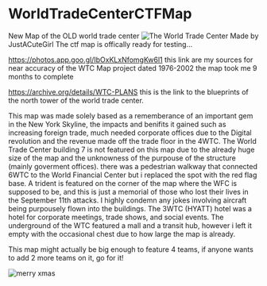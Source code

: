 # WorldTradeCenterCTFMap
New Map of the OLD world trade center
![The World Trade Center](https://github.com/user-attachments/assets/7f6832e6-edd5-486f-beb9-38df418c2418)
Made by JustACuteGirl
The ctf map is offically ready for testing...


https://photos.app.goo.gl/IbOxKLxNfomgKw6l1
this link are my sources for near accuracy of the WTC Map project dated 1976-2002
the map took me 9 months to complete


https://archive.org/details/WTC-PLANS
this is the link to the blueprints of the north tower of the world trade center.


This map was made solely based as a rememberance of an important gem in the New York Skyline, the impacts and benifits it gained such as increasing foreign trade, much needed corporate offices due to the Digital revolution and the revenue made off the trade floor in the 4WTC.
The World Trade Center building 7 is not featured on this map due to the already huge size of the map and the unknowness of the purpouse of the structure (mainly goverment offices). there was a pedestrian walkway that connected 6WTC to the World Financial Center but i replaced the spot with the red flag base.
A trident is featured on the corner of the map where the WFC is supposed to be, and this is just a memorial of those who lost their lives in the September 11th attacks. I highly condemn any jokes involving aircraft being purpousely flown into the buildings. The 3WTC (HYATT) hotel was a hotel for corporate meetings, trade shows, and social events. The underground of the WTC featured a mall and a transit hub, however i left it empty with the occasional chest due to how large the map is already. 

 This map might actually be big enough to feature 4 teams, if anyone wants to add 2 more teams on it, go for it!

 
![merry xmas](https://github.com/user-attachments/assets/9ed6110e-ec2e-4017-b629-7006ce12e038)
